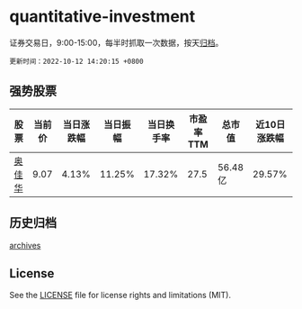 # quantitative-investment

证券交易日，9:00-15:00，每半时抓取一次数据，按天[归档](archives)。

`更新时间：2022-10-12 14:20:15 +0800`

## 强势股票

|股票|当前价|当日涨跌幅|当日振幅|当日换手率|市盈率TTM|总市值|近10日涨跌幅|
|----|----|----|----|----|----|----|----|
|[奥佳华](https://xueqiu.com/S/SZ002614)|9.07|4.13%|11.25%|17.32%|27.5|56.48亿|29.57%|

## 历史归档

[archives](archives)

## License

See the [LICENSE](LICENSE) file for license rights and limitations (MIT).